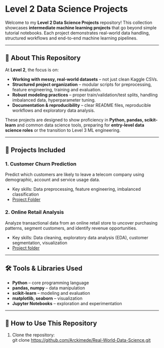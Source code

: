 # Level 2 Data Science Projects

Welcome to my **Level 2 Data Science Projects** repository! This collection showcases **intermediate machine learning projects** that go beyond simple tutorial notebooks. Each project demonstrates real-world data handling, structured workflows and end-to-end machine learning pipelines.  

---

## 🚀 About This Repository

At **Level 2**, the focus is on:

- **Working with messy, real-world datasets** – not just clean Kaggle CSVs.  
- **Structured project organization** – modular scripts for preprocessing, feature engineering, training and evaluation.  
- **Robust modeling practices** – proper train/validation/test splits, handling imbalanced data, hyperparameter tuning.  
- **Documentation & reproducibility** – clear README files, reproducible workflows and exploratory data analysis.  

These projects are designed to show proficiency in **Python, pandas, scikit-learn** and common data science tools, preparing for **entry-level data science roles** or the transition to Level 3 ML engineering.

---

## 📂 Projects Included

### 1. **Customer Churn Prediction**
Predict which customers are likely to leave a telecom company using demographic, account and service usage data.  
- Key skills: Data preprocessing, feature engineering, imbalanced classification 
- [Project Folder](Telco-Customer-Churn/customer-churn/)  

### 2. **Online Retail Analysis**  
Analyze transactional data from an online retail store to uncover purchasing patterns, segment customers, and identify revenue opportunities.  
- Key skills: Data cleaning, exploratory data analysis (EDA), customer segmentation, visualization  
- [Project folder](OnlineRetail/data/)

---

## 🛠 Tools & Libraries Used

- **Python** – core programming language  
- **pandas, numpy** – data manipulation  
- **scikit-learn** – modeling and evaluation  
- **matplotlib, seaborn** – visualization  
- **Jupyter Notebooks** – exploration and experimentation  

---

## 📌 How to Use This Repository

1. Clone the repository:  
git clone https://github.com/Arckimede/Real-World-Data-Science.git
